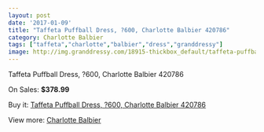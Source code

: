 ```yaml
---
layout: post
date: '2017-01-09'
title: "Taffeta Puffball Dress, ?600, Charlotte Balbier 420786"
category: Charlotte Balbier
tags: ["taffeta","charlotte","balbier","dress","granddressy"]
image: http://img.granddressy.com/18915-thickbox_default/taffeta-puffball-dress-600-charlotte-balbier-420786.jpg
---
```

Taffeta Puffball Dress, ?600, Charlotte Balbier 420786

On Sales: **$378.99**
<a href="https://www.granddressy.com/en/charlotte-balbier/17898-taffeta-puffball-dress-600-charlotte-balbier-420786.html"><amp-img layout="responsive" width="600" height="600" src="//img.granddressy.com/18915-thickbox_default/taffeta-puffball-dress-600-charlotte-balbier-420786.jpg" alt="Taffeta Puffball Dress, ?600, Charlotte Balbier 420786 0" /></a>

Buy it: [Taffeta Puffball Dress, ?600, Charlotte Balbier 420786](https://www.granddressy.com/en/charlotte-balbier/17898-taffeta-puffball-dress-600-charlotte-balbier-420786.html "Taffeta Puffball Dress, ?600, Charlotte Balbier 420786")

View more: [Charlotte Balbier](https://www.granddressy.com/en/21-charlotte-balbier "Charlotte Balbier")